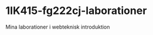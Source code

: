 1IK415-fg222cj-laborationer
===========================

Mina laborationer i webteknisk introduktion
